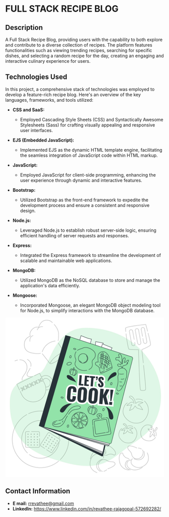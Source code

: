# FULL STACK RECIPE BLOG

## Description
A Full Stack Recipe Blog, providing users with the capability to both explore and contribute to a diverse collection of recipes. The platform features functionalities such as viewing trending recipes, searching for specific dishes, and selecting a random recipe for the day, creating an engaging and interactive culinary experience for users.

## Technologies Used
In this project, a comprehensive stack of technologies was employed to develop a feature-rich recipe blog. Here's an overview of the key languages, frameworks, and tools utilized:

- **CSS and SaaS:**
  - Employed Cascading Style Sheets (CSS) and Syntactically Awesome Stylesheets (Sass) for crafting visually appealing and responsive user interfaces.

- **EJS (Embedded JavaScript):**
  - Implemented EJS as the dynamic HTML template engine, facilitating the seamless integration of JavaScript code within HTML markup.
  
- **JavaScript:**
  - Employed JavaScript for client-side programming, enhancing the user experience through dynamic and interactive features.

- **Bootstrap:**
  - Utilized Bootstrap as the front-end framework to expedite the development process and ensure a consistent and responsive design.

- **Node.js:**
  - Leveraged Node.js to establish robust server-side logic, ensuring efficient handling of server requests and responses.

- **Express:**
  - Integrated the Express framework to streamline the development of scalable and maintainable web applications.

- **MongoDB:**
  - Utilized MongoDB as the NoSQL database to store and manage the application's data efficiently.

- **Mongoose:**
  - Incorporated Mongoose, an elegant MongoDB object modeling tool for Node.js, to simplify interactions with the MongoDB database.

![Project Logo](public/img/heroGit.jpg)
## Contact Information
- **E mail:**
rrevathee@gmail.com
- **LinkedIn:**
https://www.linkedin.com/in/revathee-rajagopal-572692282/

